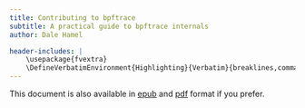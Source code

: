 ```yaml
---
title: Contributing to bpftrace
subtitle: A practical guide to bpftrace internals
author: Dale Hamel

header-includes: |
    \usepackage{fvextra}
    \DefineVerbatimEnvironment{Highlighting}{Verbatim}{breaklines,commandchars=\\\{\}}
---
```


This document is also available in [epub](./output/doc.epub) and [pdf](./output/doc.pdf) format if you prefer.
